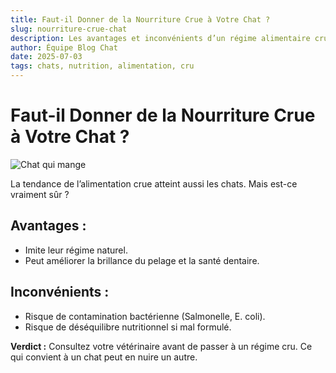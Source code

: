 ```yaml
---
title: Faut-il Donner de la Nourriture Crue à Votre Chat ?
slug: nourriture-crue-chat
description: Les avantages et inconvénients d’un régime alimentaire cru pour les chats.
author: Équipe Blog Chat
date: 2025-07-03
tags: chats, nutrition, alimentation, cru
---
```


# Faut-il Donner de la Nourriture Crue à Votre Chat ?

![Chat qui mange](https://placecats.com/800/402)

La tendance de l’alimentation crue atteint aussi les chats. Mais est-ce vraiment sûr ?

## Avantages :

- Imite leur régime naturel.
- Peut améliorer la brillance du pelage et la santé dentaire.

## Inconvénients :

- Risque de contamination bactérienne (Salmonelle, E. coli).
- Risque de déséquilibre nutritionnel si mal formulé.

**Verdict :** Consultez votre vétérinaire avant de passer à un régime cru. Ce qui convient à un chat peut en nuire un autre.
